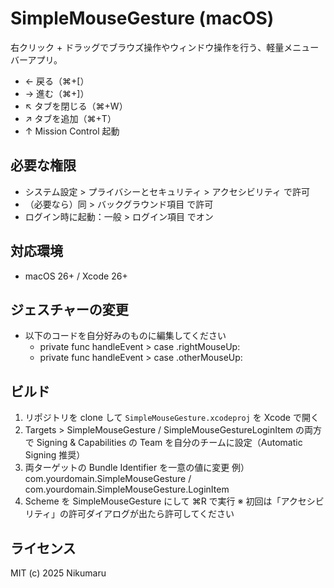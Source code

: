# SimpleMouseGesture (macOS)

右クリック + ドラッグでブラウズ操作やウィンドウ操作を行う、軽量メニューバーアプリ。

- ← 戻る（⌘+[）
- → 進む（⌘+]）
- ↖ タブを閉じる（⌘+W）
- ↗︎ タブを追加（⌘+T）
- ↑ Mission Control 起動

## 必要な権限
- システム設定 > プライバシーとセキュリティ > アクセシビリティ で許可
- （必要なら）同 > バックグラウンド項目 で許可
- ログイン時に起動：一般 > ログイン項目 でオン

## 対応環境
- macOS 26+ / Xcode 26+

## ジェスチャーの変更
- 以下のコードを自分好みのものに編集してください
    - private func handleEvent > case .rightMouseUp:
    - private func handleEvent > case .otherMouseUp:

## ビルド
1. リポジトリを clone して `SimpleMouseGesture.xcodeproj` を Xcode で開く
2. Targets > SimpleMouseGesture / SimpleMouseGestureLoginItem の両方で
   Signing & Capabilities の Team を自分のチームに設定（Automatic Signing 推奨）
3. 両ターゲットの Bundle Identifier を一意の値に変更
   例）com.yourdomain.SimpleMouseGesture / com.yourdomain.SimpleMouseGesture.LoginItem
4. Scheme を SimpleMouseGesture にして ⌘R で実行
   ※ 初回は「アクセシビリティ」の許可ダイアログが出たら許可してください


## ライセンス
MIT (c) 2025 Nikumaru
